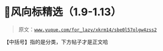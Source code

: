 # 🐸风向标精选（1.9-1.13）

> 原文：[`www.yuque.com/for_lazy/xkrm14/sbe0l57olgw4zss2`](https://www.yuque.com/for_lazy/xkrm14/sbe0l57olgw4zss2)



【中括号】指的是分类，下方帖子才是正文哈 



